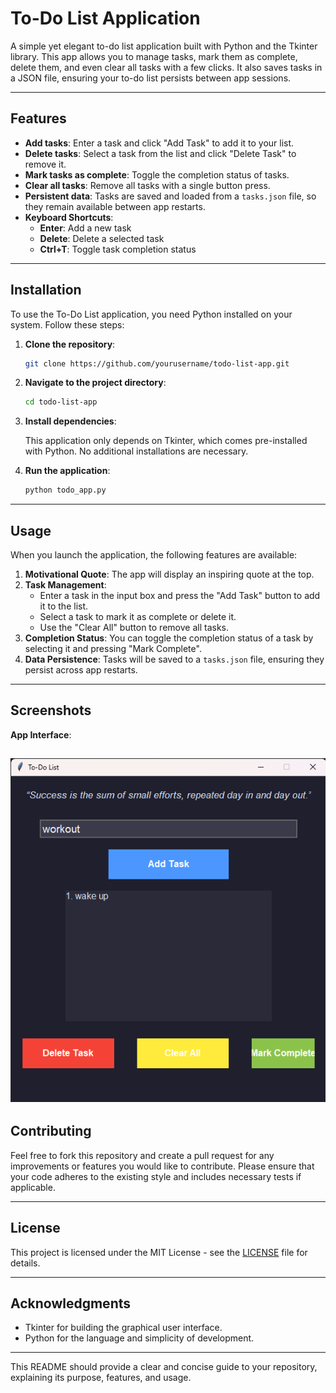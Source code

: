 

# To-Do List Application

A simple yet elegant to-do list application built with Python and the Tkinter library. This app allows you to manage tasks, mark them as complete, delete them, and even clear all tasks with a few clicks. It also saves tasks in a JSON file, ensuring your to-do list persists between app sessions.

---

## Features

- **Add tasks**: Enter a task and click "Add Task" to add it to your list.
- **Delete tasks**: Select a task from the list and click "Delete Task" to remove it.
- **Mark tasks as complete**: Toggle the completion status of tasks.
- **Clear all tasks**: Remove all tasks with a single button press.
- **Persistent data**: Tasks are saved and loaded from a `tasks.json` file, so they remain available between app restarts.
- **Keyboard Shortcuts**:  
  - **Enter**: Add a new task  
  - **Delete**: Delete a selected task  
  - **Ctrl+T**: Toggle task completion status

---

## Installation

To use the To-Do List application, you need Python installed on your system. Follow these steps:

1. **Clone the repository**:

   ```bash
   git clone https://github.com/yourusername/todo-list-app.git
   ```

2. **Navigate to the project directory**:

   ```bash
   cd todo-list-app
   ```

3. **Install dependencies**:
   
   This application only depends on Tkinter, which comes pre-installed with Python. No additional installations are necessary.

4. **Run the application**:

   ```bash
   python todo_app.py
   ```

---

## Usage

When you launch the application, the following features are available:

1. **Motivational Quote**: The app will display an inspiring quote at the top.
2. **Task Management**:
   - Enter a task in the input box and press the "Add Task" button to add it to the list.
   - Select a task to mark it as complete or delete it.
   - Use the "Clear All" button to remove all tasks.
3. **Completion Status**: You can toggle the completion status of a task by selecting it and pressing "Mark Complete".
4. **Data Persistence**: Tasks will be saved to a `tasks.json` file, ensuring they persist across app restarts.

---

## Screenshots

**App Interface**:

![image alt](https://github.com/Garvitsharma-gs/To-Do-List/blob/ec83941dcc77e3c24f8e98e0c5a6588cecd43050/To-Do%20List%20.png)
---

## Contributing

Feel free to fork this repository and create a pull request for any improvements or features you would like to contribute. Please ensure that your code adheres to the existing style and includes necessary tests if applicable.

---

## License

This project is licensed under the MIT License - see the [LICENSE](LICENSE) file for details.

---

## Acknowledgments

- Tkinter for building the graphical user interface.
- Python for the language and simplicity of development.

---

This README should provide a clear and concise guide to your repository, explaining its purpose, features, and usage.

